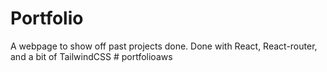 # Portfolio

A webpage to show off past projects done.
Done with React, React-router, and a bit of TailwindCSS
#   p o r t f o l i o a w s  
 